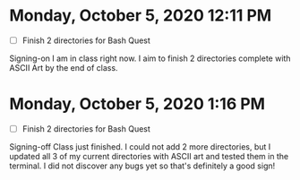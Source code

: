 # Monday, October 5, 2020 12:11 PM
- [ ] Finish 2 directories for Bash Quest

Signing-on I am in class right now. I aim to finish 2 directories complete with ASCII Art by the end of class.  

# Monday, October 5, 2020 1:16 PM
- [ ] Finish 2 directories for Bash Quest

Signing-off Class just finished. I could not add 2 more directories, but I updated all 3 of my current directories with ASCII art and tested them in the terminal. I did not discover any bugs yet so that's definitely a good sign!